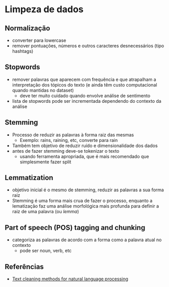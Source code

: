 # Limpeza de dados

## Normalização

* converter para lowercase
* remover pontuações, números e outros caracteres desnecessários (tipo hashtags)

## Stopwords

* remover palavras que aparecem com frequência e que atrapalham a interpretação dos tópicos do texto (e ainda têm custo computacional quando mantidas no dataset)
  * deve ter muito cuidado quando envolve análise de sentimento
* lista de stopwords pode ser incrementada dependendo do contexto da análise

## Stemming

* Processo de reduzir as palavras à forma raiz das mesmas
  * Exemplo: rains, raining, etc, converte para rain
* Também tem objetivo de reduzir ruído e dimensionalidade dos dados
* antes de fazer stemming deve-se tokenizar o texto
  * usando ferramenta apropriada, que é mais recomendado que simplesmente fazer split

## Lemmatization

* objetivo inicial é o mesmo de stemming, reduzir as palavras a sua forma raiz
* Stemming é uma forma mais crua de fazer o processo, enquanto a lematização faz uma análise morfológica mais profunda para definir a raiz de uma palavra (ou *lemma*)

## Part of speech (POS) tagging and chunking

* categoriza as palavras de acordo com a forma como a palavra atual no contexto
  * pode ser noun, verb, etc

## Referências

* [Text cleaning methods for natural language processing](https://towardsdatascience.com/text-cleaning-methods-for-natural-language-processing-f2fc1796e8c7)
